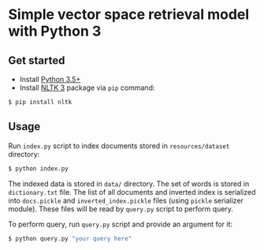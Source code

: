 # Simple vector space retrieval model with Python 3

## Get started

- Install [Python 3.5+](https://www.python.org/)
- Install [NLTK 3](http://www.nltk.org/) package via `pip` command:

```bash
$ pip install nltk
```

## Usage

Run `index.py` script to index documents stored in `resources/dataset` directory:

```bash
$ python index.py
```

The indexed data is stored in `data/` directory. The set of words is stored in `dictionary.txt` file.
The list of all documents and inverted index is serialized into `docs.pickle` and `inverted_index.pickle` files (using `pickle` serializer module). These files will be read by `query.py` script to perform query.

To perform query, run `query.py` script and provide an argument for it:

```bash
$ python query.py "your query here"
```
